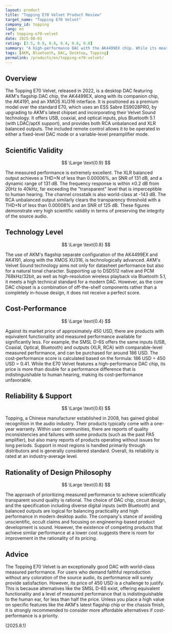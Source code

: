 ```yaml
---
layout: product
title: "Topping E70 Velvet Product Review"
target_name: "Topping E70 Velvet"
company_id: topping
lang: en
ref: topping-e70-velvet
date: 2025-08-01
rating: [3.5, 0.9, 0.8, 0.4, 0.6, 0.8]
summary: "A high-performance DAC with the AK4499EX chip. While its measured performance is excellent, its cost-performance is not high due to cheaper alternatives with equivalent functionality."
tags: [AKM, Bluetooth, DAC, Desktop, Topping]
permalink: /products/en/topping-e70-velvet/
---
```

## Overview

The Topping E70 Velvet, released in 2022, is a desktop DAC featuring AKM's flagship DAC chip, the AK4499EX, along with its companion chip, the AK4191, and an XMOS XU316 interface. It is positioned as a premium model over the standard E70, which uses an ESS Sabre ES9028PRO, by upgrading to AKM's latest chipset and incorporating their Velvet Sound technology. It offers USB, coaxial, and optical inputs, plus Bluetooth 5.1 (with LDAC/aptX support), and provides both RCA unbalanced and XLR balanced outputs. The included remote control allows it to be operated in either a fixed-level DAC mode or a variable-level preamplifier mode.

## Scientific Validity

$$ \Large \text{0.9} $$

The measured performance is extremely excellent. The XLR balanced output achieves a THD+N of less than 0.00006%, an SNR of 131 dB, and a dynamic range of 131 dB. The frequency response is within ±0.2 dB from 20Hz to 40kHz, far exceeding the "transparent" level that is imperceptible to human hearing. The channel crosstalk is also world-class at -143 dB. The RCA unbalanced output similarly clears the transparency threshold with a THD+N of less than 0.00008% and an SNR of 125 dB. These figures demonstrate very high scientific validity in terms of preserving the integrity of the source audio.

## Technology Level

$$ \Large \text{0.8} $$

The use of AKM's flagship separate configuration of the AK4499EX and AK4191, along with the XMOS XU316, is technologically advanced. AKM's Velvet Sound technology aims not only for datasheet performance but also for a natural tonal character. Supporting up to DSD512 native and PCM 768kHz/32bit, as well as high-resolution wireless playback via Bluetooth 5.1, it meets a high technical standard for a modern DAC. However, as the core DAC chipset is a combination of off-the-shelf components rather than a completely in-house design, it does not receive a perfect score.

## Cost-Performance

$$ \Large \text{0.4} $$

Against its market price of approximately 450 USD, there are products with equivalent functionality and measured performance available for significantly less. For example, the SMSL D-6S offers the same inputs (USB, Coaxial, Optical, Bluetooth) and outputs (XLR, RCA) with comparable-level measured performance, and can be purchased for around 186 USD. The cost-performance score is calculated based on the formula: 186 USD ÷ 450 USD = 0.41. While the E70 Velvet features a high-performance DAC chip, its price is more than double for a performance difference that is indistinguishable to human hearing, making its cost-performance unfavorable.

## Reliability & Support

$$ \Large \text{0.6} $$

Topping, a Chinese manufacturer established in 2008, has gained global recognition in the audio industry. Their products typically come with a one-year warranty. Within user communities, there are reports of quality inconsistencies and failures with some products (such as the past PA5 amplifier), but also many reports of products operating without issues for long periods. Support in most regions is handled primarily through distributors and is generally considered standard. Overall, its reliability is rated at an industry-average level.

## Rationality of Design Philosophy

$$ \Large \text{0.8} $$

The approach of prioritizing measured performance to achieve scientifically transparent sound quality is rational. The choice of DAC chip, circuit design, and the specification including diverse digital inputs (with Bluetooth) and balanced outputs are logical for balancing practicality and high performance in modern desktop audio. The company's stance of avoiding unscientific, occult claims and focusing on engineering-based product development is sound. However, the existence of competing products that achieve similar performance at a lower cost suggests there is room for improvement in the rationality of its pricing.

## Advice

The Topping E70 Velvet is an exceptionally good DAC with world-class measured performance. For users who demand faithful reproduction without any coloration of the source audio, its performance will surely provide satisfaction. However, its price of 450 USD is a challenge to justify. This is because alternatives like the SMSL D-6S exist, offering equivalent functionality and a level of measured performance that is indistinguishable to the human ear, for less than half the price. Unless you place a high value on specific features like the AKM's latest flagship chip or the chassis finish, it is strongly recommended to consider more affordable alternatives if cost-performance is a priority.

(2025.8.1)
